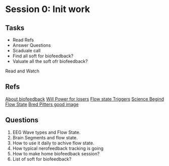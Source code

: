 # Session 0: Init work

## Tasks
- Read Refs
- Answer Questions
- Scaduale call
- Find all soft for biofeedback?
- Valuate all the soft ofr biofeedback?


Read and Watch
## Refs 
[About biofeedback](https://neurogrow.com/biofeedback-treatment-for-anxiety-and-depression/)
[Will Power for losers](https://www.youtube.com/watch?v=k2Wcu6aGyz8)
[Flow state Triggers](https://medium.com/personal-growth-lab/how-to-reach-flow-state-using-10-flow-state-triggers-473aa28dc3e5)
[Science Begind Flow State](https://nirvana.fitness/science-behind.html)
[Bred Pitters good image](https://brett-peters.com/flow-state)



## Questions
1. EEG Wave types and Flow State.
2. Brain Segments and flow state.
3. How to use it daily to achive flow state.
4. How typical nerofeedback tracking is going
5. How to make home biofeedback session?
6. List of soft for biofeedback?